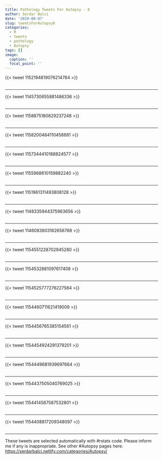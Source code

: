 ```yaml
---
title: Pathology Tweets For Autopsy - 8
author: Serdar Balci
date: '2019-08-07'
slug: tweetsForAutopsy8
categories:
  - R
  - tweets
  - pathology
  - Autopsy
tags: []
image:
  caption: ''
  focal_point: ''
---
```



{{< tweet 1152194819076214784 >}}
<br>
<br>
<hr>
{{< tweet 1145730655881486336 >}}
<br>
<br>
<hr>
{{< tweet 1158875180829237248 >}}
<br>
<br>
<hr>
{{< tweet 1158200484110458881 >}}
<br>
<br>
<hr>
{{< tweet 1157344410188824577 >}}
<br>
<br>
<hr>
{{< tweet 1155968610159882240 >}}
<br>
<br>
<hr>
{{< tweet 1151961311493808128 >}}
<br>
<br>
<hr>
{{< tweet 1148335944375963656 >}}
<br>
<br>
<hr>
{{< tweet 1146083803162656768 >}}
<br>
<br>
<hr>
{{< tweet 1154551228702945280 >}}
<br>
<br>
<hr>
{{< tweet 1154532881097617408 >}}
<br>
<br>
<hr>
{{< tweet 1154525777276227584 >}}
<br>
<br>
<hr>
{{< tweet 1154460711621419009 >}}
<br>
<br>
<hr>
{{< tweet 1154456765385154561 >}}
<br>
<br>
<hr>
{{< tweet 1154454924291379201 >}}
<br>
<br>
<hr>
{{< tweet 1154449681939697664 >}}
<br>
<br>
<hr>
{{< tweet 1154437505040769025 >}}
<br>
<br>
<hr>
{{< tweet 1154414567587532801 >}}
<br>
<br>
<hr>
{{< tweet 1154408817209348097 >}}
<br>
<br>
<hr>


These tweets are selected automatically with #rstats code. Please inform me if any is inappropriate.
See other #Autopsy pages here: https://serdarbalci.netlify.com/categories/Autopsy/
